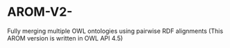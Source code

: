 # AROM-V2-
Fully merging multiple OWL ontologies using pairwise RDF alignments (This AROM version is written in OWL API 4.5)
